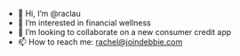 - 👋 Hi, I’m @raclau
- 👀 I’m interested in financial wellness
- 💞️ I’m looking to collaborate on a new consumer credit app
- 📫 How to reach me: rachel@joindebbie.com

<!---
raclau/raclau is a ✨ special ✨ repository because its `README.md` (this file) appears on your GitHub profile.
You can click the Preview link to take a look at your changes.
--->
